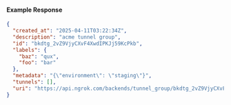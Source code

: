 <!-- Code generated for API Clients. DO NOT EDIT. -->
#### Example Response
```json
{
  "created_at": "2025-04-11T03:22:34Z",
  "description": "acme tunnel group",
  "id": "bkdtg_2vZ9VjyCXvF4XwdIPKJj59KcPkb",
  "labels": {
    "baz": "qux",
    "foo": "bar"
  },
  "metadata": "{\"environment\": \"staging\"}",
  "tunnels": [],
  "uri": "https://api.ngrok.com/backends/tunnel_group/bkdtg_2vZ9VjyCXvF4XwdIPKJj59KcPkb"
}
